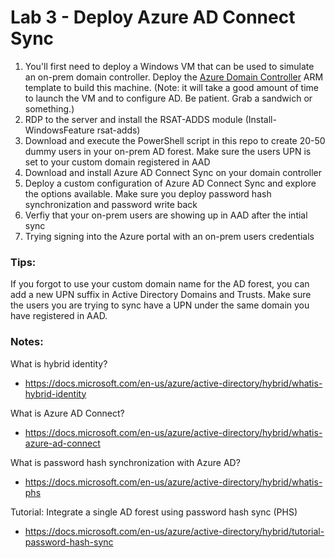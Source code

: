 # Lab 3 - Deploy Azure AD Connect Sync

1. You'll first need to deploy a Windows VM that can be used to simulate an on-prem domain controller. Deploy the <a href="https://github.com/mikepfeiffer/azure-domain-controller" target="_blank">Azure Domain Controller</a> ARM template to build this machine. (Note: it will take a good amount of time to launch the VM and to configure AD. Be patient. Grab a sandwich or something.)
2. RDP to the server and install the RSAT-ADDS module (Install-WindowsFeature rsat-adds)
3. Download and execute the PowerShell script in this repo to create 20-50 dummy users in your on-prem AD forest. Make sure the users UPN is set to your custom domain registered in AAD
4. Download and install Azure AD Connect Sync on your domain controller
5. Deploy a custom configuration of Azure AD Connect Sync and explore the options available. Make sure you deploy password hash synchronization and password write back
6. Verfiy that your on-prem users are showing up in AAD after the intial sync
7. Trying signing into the Azure portal with an on-prem users credentials

### Tips:

If you forgot to use your custom domain name for the AD forest, you can add a new UPN suffix in Active Directory Domains and Trusts. Make sure the users you are trying to sync have a UPN under the same domain you have registered in AAD.

### Notes:

What is hybrid identity?
* https://docs.microsoft.com/en-us/azure/active-directory/hybrid/whatis-hybrid-identity

What is Azure AD Connect?
* https://docs.microsoft.com/en-us/azure/active-directory/hybrid/whatis-azure-ad-connect

What is password hash synchronization with Azure AD?
* https://docs.microsoft.com/en-us/azure/active-directory/hybrid/whatis-phs

Tutorial: Integrate a single AD forest using password hash sync (PHS)
* https://docs.microsoft.com/en-us/azure/active-directory/hybrid/tutorial-password-hash-sync

